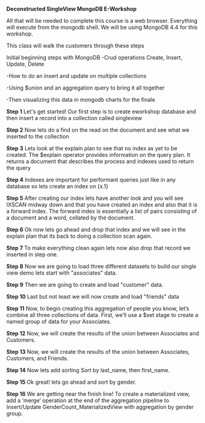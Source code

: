 **Deconstructed SingleView MongoDB E-Workshop**

All that will be needed to complete this course is a web browser.
Everything will execute from the mongodb shell.
We will be using MongoDB 4.4 for this workshop.

This class will walk the customers through these steps<br>

Initial beginning steps with MongoDB
-Crud operations Create, Insert, Update, Delete

-How to do an insert and update on multiple collections

-Using $union and an aggregation query to bring it all together

-Then visualizing this data in mongodb charts for the finale

**Step 1**
Let's get started! Our first step is to create eworkshop database and then insert a record into a collection called singleview

**Step 2**
Now lets do a find on the read on the document and see what we inserted to the collection

**Step 3**
Lets look at the explain plan to see that no index as yet to be created. The $explain operator provides information on the query plan. It returns a document that describes the process and indexes used to return the query

**Step 4**
Indexes are important for performant queries just like in any database so lets create an index on {x.1}

**Step 5**
After creating our index lets have another look and you will see IXSCAN midway down and that you have created an index and also that it is a forward index. The forward index is essentially a list of pairs consisting of a document and a word, collated by the document.

**Step 6**
Ok now lets go ahead and drop that index and we will see in the explain plan that its back to doing a collection scan again.

**Step 7**
To make everything clean again lets now also drop that record we inserted in step one.

**Step 8**
Now we are going to load three different datasets to build our single view demo lets start with "associates" data.

**Step 9**
Then we are going to create and load "customer" data.

**Step 10**
Last but not least we will now create and load "friends" data

**Step 11**
Now, to begin creating this aggregation of people you know, let’s combine
all three collections of data. First, we’ll use a $set stage to create a named group of data for your Associates.

**Step 12**
Now, we will create the results of the union between Associates and Customers.

**Step 13**
Now, we will create the results of the union between Associates, Customers, and Friends.

**Step 14**
Now lets add sorting Sort by last_name, then first_name.

**Step 15**
Ok great! lets go ahead and sort by gender.

**Step 16**
We are getting near the finish line! To create a materialized view, add a ‘merge’ operation at the end of the
aggregation pipeline to Insert/Update GenderCount_MaterializedView with aggregation by gender group.











